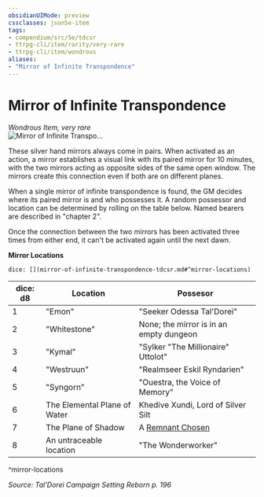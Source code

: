 ```yaml
---
obsidianUIMode: preview
cssclasses: json5e-item
tags:
- compendium/src/5e/tdcsr
- ttrpg-cli/item/rarity/very-rare
- ttrpg-cli/item/wondrous
aliases: 
- "Mirror of Infinite Transpondence"
---
```

# Mirror of Infinite Transpondence
*Wondrous Item, very rare*  
![Mirror of Infinite Transpo...](/3-Mechanics/CLI/items/img/mirrortranspondence.webp#right "Mirror of Infinite Transpondence: a silver, handheld mirror with intricate designs all around. A face is carved at the top of the handle, and an eye at the top of the mirror. Inside the mirror is a picture of a stone tower with a wind-torn cloth peak.")  


These silver hand mirrors always come in pairs. When activated as an action, a mirror establishes a visual link with its paired mirror for 10 minutes, with the two mirrors acting as opposite sides of the same open window. The mirrors create this connection even if both are on different planes.

When a single mirror of infinite transpondence is found, the GM decides where its paired mirror is and who possesses it. A random possessor and location can be determined by rolling on the table below. Named bearers are described in "chapter 2".

Once the connection between the two mirrors has been activated three times from either end, it can't be activated again until the next dawn.

**Mirror Locations**

`dice: [](mirror-of-infinite-transpondence-tdcsr.md#^mirror-locations)`

| dice: d8 | Location | Possesor |
|----------|----------|----------|
| 1 | "Emon" | "Seeker Odessa Tal'Dorei" |
| 2 | "Whitestone" | None; the mirror is in an empty dungeon |
| 3 | "Kymal" | "Sylker "The Millionaire" Uttolot" |
| 4 | "Westruun" | "Realmseer Eskil Ryndarien" |
| 5 | "Syngorn" | "Ouestra, the Voice of Memory" |
| 6 | The Elemental Plane of Water | Khedive Xundi, Lord of Silver Silt |
| 7 | The Plane of Shadow | A [Remnant Chosen](/3-Mechanics/CLI/bestiary/humanoid/remnant-chosen-tdcsr.md) |
| 8 | An untraceable location | "The Wonderworker" |
^mirror-locations

*Source: Tal'Dorei Campaign Setting Reborn p. 196*